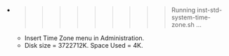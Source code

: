 * >>>>>>>>> Running inst-std-system-time-zone.sh ...
  * Insert Time Zone menu in Administration.
  * Disk size = 3722712K. Space Used = 4K.
